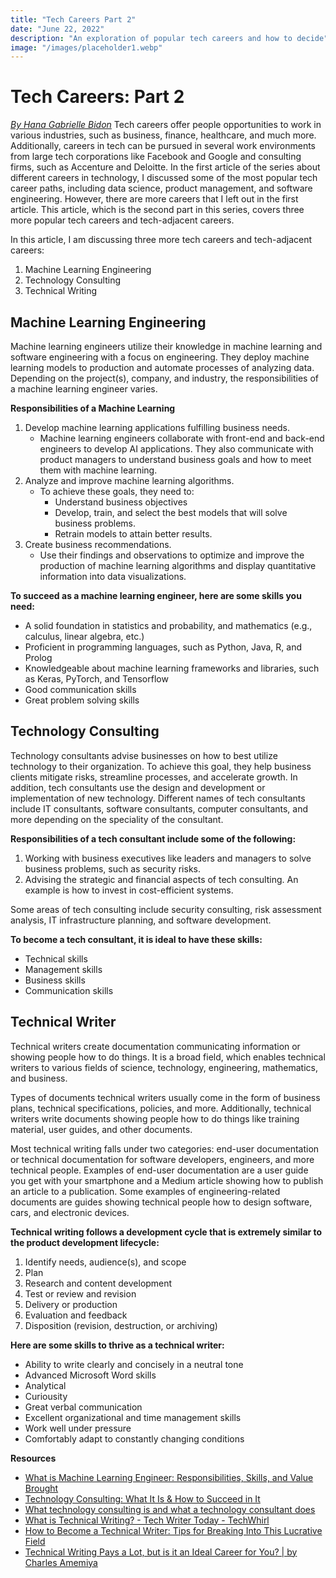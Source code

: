 ```yaml
---
title: "Tech Careers Part 2"
date: "June 22, 2022"
description: "An exploration of popular tech careers and how to decide"
image: "/images/placeholder1.webp"
---
```


# Tech Careers: Part 2
_[By Hana Gabrielle Bidon](https://medium.com/@hanagabrielle/about)_
Tech careers offer people opportunities to work in various industries, such as business, finance, healthcare, and much more. Additionally, careers in tech can be pursued in several work environments from large tech corporations like Facebook and Google and consulting firms, such as Accenture and Deloitte. In the first article of the series about different careers in technology, I discussed some of the most popular tech career paths, including data science, product management, and software engineering. However, there are more careers that I left out in the first article. This article, which is the second part in this series, covers three more popular tech careers and tech-adjacent careers.

In this article, I am discussing three more tech careers and tech-adjacent careers:
1. Machine Learning Engineering
1. Technology Consulting
1. Technical Writing

## **Machine Learning Engineering**
Machine learning engineers utilize their knowledge in machine learning and software engineering with a focus on engineering. They deploy machine learning models to production and automate processes of analyzing data. Depending on the project(s), company, and industry, the responsibilities of a machine learning engineer varies.

**Responsibilities of a Machine Learning**
1. Develop machine learning applications fulfilling business needs.
     - Machine learning engineers collaborate with front-end and back-end engineers to develop AI applications. They also communicate with product managers to understand business goals and how to meet them with machine learning.
1. Analyze and improve machine learning algorithms.
     - To achieve these goals, they need to:
         - Understand business objectives
         - Develop, train, and select the best models that will solve business problems.
         - Retrain models to attain better results.
1. Create business recommendations.
     - Use their findings and observations to optimize and improve the production of machine learning algorithms and display quantitative information into data visualizations.

**To succeed as a machine learning engineer, here are some skills you need:**
- A solid foundation in statistics and probability, and mathematics (e.g., calculus, linear algebra, etc.)
- Proficient in programming languages, such as Python, Java, R, and Prolog
- Knowledgeable about machine learning frameworks and libraries, such as Keras, PyTorch, and Tensorflow
- Good communication skills
- Great problem solving skills

## **Technology Consulting**
Technology consultants advise businesses on how to best utilize technology to their organization. To achieve this goal, they help business clients mitigate risks, streamline processes, and accelerate growth. In addition, tech consultants use the design and development or implementation of new technology. Different names of tech consultants include IT consultants, software consultants, computer consultants, and more depending on the speciality of the consultant.

**Responsibilities of a tech consultant include some of the following:**
1. Working with business executives like leaders and managers to solve business problems, such as security risks.
1. Advising the strategic and financial aspects of tech consulting. An example is how to invest in cost-efficient systems.

Some areas of tech consulting include security consulting, risk assessment analysis, IT infrastructure planning, and software development.

**To become a tech consultant, it is ideal to have these skills:**
- Technical skills
- Management skills
- Business skills
- Communication skills  

## **Technical Writer**
Technical writers create documentation communicating information or showing people how to do things. It is a broad field, which enables technical writers to various fields of science, technology, engineering, mathematics, and business.

Types of documents technical writers usually come in the form of business plans, technical specifications, policies, and more. Additionally, technical writers write documents showing people how to do things like training material, user guides, and other documents.

Most technical writing falls under two categories: end-user documentation or technical documentation for software developers, engineers, and more technical people. Examples of end-user documentation are a user guide you get with your smartphone and a Medium article showing how to publish an article to a publication. Some examples of engineering-related documents are guides showing technical people how to design software, cars, and electronic devices.

**Technical writing follows a development cycle that is extremely similar to the product development lifecycle:**
1. Identify needs, audience(s), and scope
1. Plan
1. Research and content development
1. Test or review and revision
1. Delivery or production
1. Evaluation and feedback
1. Disposition (revision, destruction, or archiving)

**Here are some skills to thrive as a technical writer:**
- Ability to write clearly and concisely in a neutral tone
- Advanced Microsoft Word skills
- Analytical
- Curiousity
- Great verbal communication
- Excellent organizational and time management skills
- Work well under pressure
- Comfortably adapt to constantly changing conditions

**Resources**
- [What is Machine Learning Engineer: Responsibilities, Skills, and Value Brought](https://www.altexsoft.com/blog/machine-learning-engineer/)
- [Technology Consulting: What It Is & How to Succeed in It](https://blog.hubspot.com/sales/technology-consulting)
- [What technology consulting is and what a technology consultant does](https://wpamelia.com/technology-consulting/)
- [What is Technical Writing? - Tech Writer Today - TechWhirl](https://techwhirl.com/what-is-technical-writing/)
- [How to Become a Technical Writer: Tips for Breaking Into This Lucrative Field](https://thewritelife.com/how-to-become-a-technical-writer/)
- [Technical Writing Pays a Lot, but is it an Ideal Career for You? | by Charles Amemiya](https://writingcooperative.com/technical-writing-pays-a-lot-but-is-it-an-ideal-career-for-you-9e59bd5693ed)
